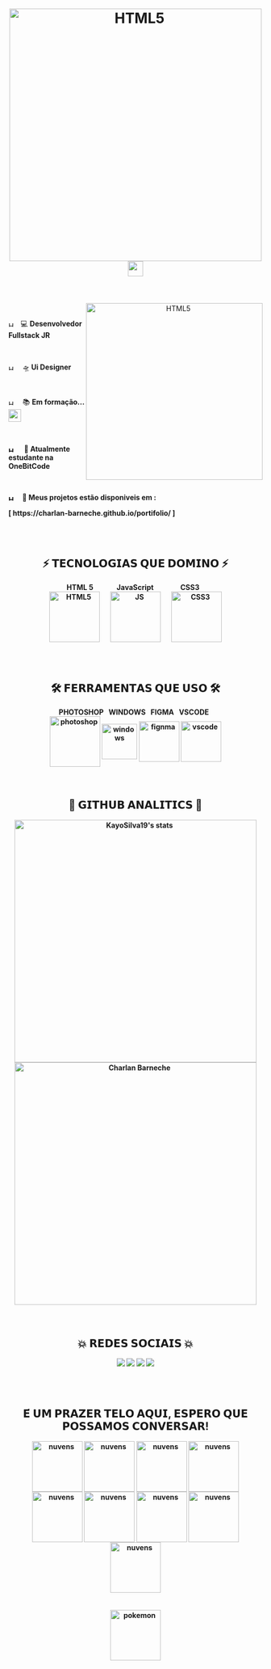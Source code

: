 <doby>
 <h1 align="center"><img alt="HTML5" align="center" src="https://i.imgur.com/p9dHFOk.png" width="500px"> <img src="https://raw.githubusercontent.com/kaueMarques/kaueMarques/master/hi.gif" width="30px"></h1>
<br></br>
<div align="center">
  <img alt="HTML5" align="right" src="https://media.giphy.com/media/HurTrkKfoddBGmheSP/giphy.gif" width="350px"> 
&emsp; <p align='left' ><img align='center' alt="HTML5" src="https://media.giphy.com/media/H2SmMuLD1AWo4EtybI/giphy.gif" width="10px">&emsp;💻 <strong>Desenvolvedor Fullstack JR </strong></p>
&emsp; <p align='left' ><img align='center' alt="HTML5" src="https://media.giphy.com/media/H2SmMuLD1AWo4EtybI/giphy.gif" width="10px">&emsp; 🛸<strong> Ui Designer</strong></p>
&emsp; <p align='left' ><img align='center' alt="HTML5" src="https://media.giphy.com/media/H2SmMuLD1AWo4EtybI/giphy.gif" width="10px">&emsp; 📚 <strong>Em formação...<img src="https://media.giphy.com/media/l4FGIO2vCfJkakBtC/giphy.gif" align="center" width="25px"> </p>
&emsp; <p align='left' ><img align='center' alt="HTML5" src="https://media.giphy.com/media/H2SmMuLD1AWo4EtybI/giphy.gif" width="10px"> &emsp; 🤘<strong> Atualmente estudante na OneBitCode </strong> </p>
&emsp; <p align='left' ><img align='center' alt="HTML5" src="https://media.giphy.com/media/H2SmMuLD1AWo4EtybI/giphy.gif" width="10px">&emsp; 🦾 <strong>Meus projetos estão disponiveis em :</strong></p>
<p align='left'>[ https://charlan-barneche.github.io/portifolio/ ] </p>
</div>

<br></br>

<h2 align='center'>⚡ <strong>𝗧𝗘𝗖𝗡𝗢𝗟𝗢𝗚𝗜𝗔𝗦 𝗤𝗨𝗘 𝗗𝗢𝗠𝗜𝗡𝗢</strong> ⚡</h2>
<!--gambiarra?-->
<div align='center'>&nbsp&nbsp HTML 5&nbsp&nbsp&nbsp&nbsp&nbsp&nbsp&nbsp&nbsp&nbsp&nbsp&nbsp&nbsp&nbsp JavaScript &nbsp&nbsp&nbsp&nbsp&nbsp&nbsp&nbsp&nbsp&nbsp&nbsp&nbsp&nbsp&nbsp&nbsp  CSS3 &nbsp&nbsp&nbsp&nbsp&nbsp</div>
<div align='center'>
<img align="center" width="100px" alt="HTML5" src="https://i.imgur.com/BzwyCup.png"> &emsp; <img align="center" width="100px" alt="JS" src="https://i.imgur.com/KbVl6l3.png"> &emsp; <img align="center" width="100px" alt="CSS3" src="https://i.imgur.com/ZrplmED.png">
</div>

<br></br> 

<h2 align='center'>🛠 <strong>𝗙𝗘𝗥𝗥𝗔𝗠𝗘𝗡𝗧𝗔𝗦 𝗤𝗨𝗘 𝗨𝗦𝗢</strong> 🛠</h2>
<div align='center'>
 <div align='center'>PHOTOSHOP &nbsp WINDOWS &nbsp FIGMA &nbsp VSCODE  &nbsp </div>
<img align='center' alt="photoshop" src="https://i.imgur.com/NJ0zGEU.png" width="100px"> <img align="center" alt="windows" src="https://i.imgur.com/4fM5613.png" width="70px"> <img align='center' alt="fignma" src="https://i.imgur.com/1I6M6lr.png" width="80px"> <img align='center' alt="vscode" src="https://i.imgur.com/pT7Bonq.png" width="80px">
</div>
<br></br> 

<h2  align='center'>👾 <strong>𝗚𝗜𝗧𝗛𝗨𝗕 𝗔𝗡𝗔𝗟𝗜𝗧𝗜𝗖𝗦</strong> 👾</h2>

<div width="150px" align="center" height="20px">
<img width="480em" align="center" src="https://github-readme-stats.vercel.app/api?username=Charlan-Barneche&show_icons=true&theme=dracula" alt="KayoSilva19's stats"/><img width="480em" align="center" src="https://github-readme-stats.vercel.app/api/top-langs/?username=Charlan-Barneche&layout=compact&theme=dracula" alt="Charlan Barneche"/>
</div>
<br></br>

<h2 align="center">💥 <strong>𝗥𝗘𝗗𝗘𝗦 𝗦𝗢𝗖𝗜𝗔𝗜𝗦</strong> 💥</h2>


<div align="center">
<p align="center"><a href="https://www.linkedin.com/in/charlan-barneche-649814223/" target="_blank"> <img src="https://img.shields.io/badge/LinkedIn-0077B5?style=for-the-badge&logo=linkedin&logoColor=white"/></a> <a href="https://www.facebook.com/judas.rousseff" target="_blank"> <img src="https://img.shields.io/badge/Facebook-1877F2?style=for-the-badge&logo=facebook&logoColor=white"/></a> <a href="https://www.instagram.com/charlanbarneche/" target="_blank"><img src="https://img.shields.io/badge/Instagram-E4405F?style=for-the-badge&logo=instagram&logoColor=white"/></a> <a href="https://api.whatsapp.com/send?phone=5553997000486" target="_blank"><img src="https://img.shields.io/badge/WhatsApp-25D366?style=for-the-badge&logo=whatsapp&logoColor=white"/></a></p>

<br></br>
<h2 align="center">𝗘́ 𝗨𝗠 𝗣𝗥𝗔𝗭𝗘𝗥 𝗧𝗘𝗟𝗢 𝗔𝗤𝗨𝗜, 𝗘𝗦𝗣𝗘𝗥𝗢 𝗤𝗨𝗘 𝗣𝗢𝗦𝗦𝗔𝗠𝗢𝗦 𝗖𝗢𝗡𝗩𝗘𝗥𝗦𝗔𝗥!</h2>

<div align='center'>
<img align='center' alt="nuvens" src="https://media.giphy.com/media/K7o9FdCoDnwEo/giphy.gif" width="100px">
<img align='center' alt="nuvens" src="https://media.giphy.com/media/K7o9FdCoDnwEo/giphy.gif" width="100px">
<img align='center' alt="nuvens" src="https://media.giphy.com/media/K7o9FdCoDnwEo/giphy.gif" width="100px">
<img align='center' alt="nuvens" src="https://media.giphy.com/media/K7o9FdCoDnwEo/giphy.gif" width="100px">
<img align='center' alt="nuvens" src="https://media.giphy.com/media/K7o9FdCoDnwEo/giphy.gif" width="100px">
<img align='center' alt="nuvens" src="https://media.giphy.com/media/K7o9FdCoDnwEo/giphy.gif" width="100px">
<img align='center' alt="nuvens" src="https://media.giphy.com/media/K7o9FdCoDnwEo/giphy.gif" width="100px">
<img align='center' alt="nuvens" src="https://media.giphy.com/media/K7o9FdCoDnwEo/giphy.gif" width="100px">
<img align='center' alt="nuvens" src="https://media.giphy.com/media/K7o9FdCoDnwEo/giphy.gif" width="100px">
</div>
<br></br>
<div>
<img align='center' alt="pokemon" src="https://media.giphy.com/media/TZco470UACpNK/giphy.gif" width="100px">
</div>
</div>
<doby>
